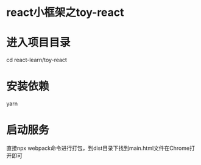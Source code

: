 # react小框架之toy-react
# 进入项目目录
cd react-learn/toy-react

# 安装依赖
yarn

# 启动服务
直接npx webpack命令进行打包，到dist目录下找到main.html文件在Chrome打开即可